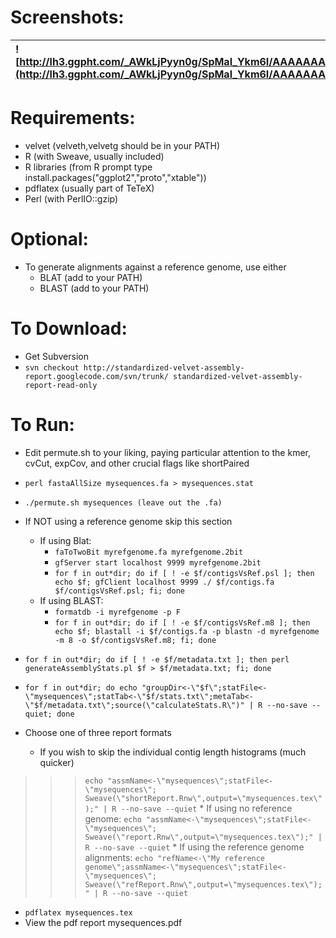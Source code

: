 # Screenshots: #
| ![http://lh3.ggpht.com/_AWkLjPyyn0g/SpMal_Ykm6I/AAAAAAAAATw/hiHn39DcuNc/s200/example.png](http://lh3.ggpht.com/_AWkLjPyyn0g/SpMal_Ykm6I/AAAAAAAAATw/hiHn39DcuNc/s200/example.png) | ![http://lh6.ggpht.com/_AWkLjPyyn0g/SszoyTlMp0I/AAAAAAAAAVw/HUeyJSKOz0M/s200/readUsage.png](http://lh6.ggpht.com/_AWkLjPyyn0g/SszoyTlMp0I/AAAAAAAAAVw/HUeyJSKOz0M/s200/readUsage.png) |
|:----------------------------------------------------------------------------------------------------------------------------------------------------------------------------------|:--------------------------------------------------------------------------------------------------------------------------------------------------------------------------------------|

# Requirements: #
  * velvet (velveth,velvetg should be in your PATH)
  * R (with Sweave, usually included)
  * R libraries (from R prompt type install.packages("ggplot2","proto","xtable"))
  * pdflatex (usually part of TeTeX)
  * Perl (with PerlIO::gzip)

# Optional: #
  * To generate alignments against a reference genome, use either
    * BLAT (add to your PATH)
    * BLAST (add to your PATH)

# To Download: #
  * Get Subversion
  * `svn checkout http://standardized-velvet-assembly-report.googlecode.com/svn/trunk/ standardized-velvet-assembly-report-read-only`

# To Run: #
  * Edit permute.sh to your liking, paying particular attention to the kmer, cvCut, expCov, and other crucial flags like shortPaired
  * `perl fastaAllSize mysequences.fa > mysequences.stat`
  * `./permute.sh mysequences (leave out the .fa)`

  * If NOT using a reference genome skip this section
    * If using Blat:
      * `faToTwoBit myrefgenome.fa myrefgenome.2bit`
      * `gfServer start localhost 9999 myrefgenome.2bit`
      * `for f in out*dir; do if [ ! -e $f/contigsVsRef.psl ]; then echo $f; gfClient localhost 9999 ./ $f/contigs.fa $f/contigsVsRef.psl; fi; done`
    * If using BLAST:
      * `formatdb -i myrefgenome -p F`
      * `for f in out*dir; do if [ ! -e $f/contigsVsRef.m8 ]; then echo $f; blastall -i $f/contigs.fa -p blastn -d myrefgenome -m 8 -o $f/contigsVsRef.m8; fi; done`


  * `for f in out*dir; do if [ ! -e $f/metadata.txt ]; then perl generateAssemblyStats.pl $f > $f/metadata.txt; fi; done`
  * `for f in out*dir; do echo "groupDir<-\"$f\";statFile<-\"mysequences\";statTab<-\"$f/stats.txt\";metaTab<-\"$f/metadata.txt\";source(\"calculateStats.R\")" | R --no-save --quiet; done`

  * Choose one of three report formats
    * If you wish to skip the individual contig length histograms (much quicker)
> > > `echo "assmName<-\"mysequences\";statFile<-\"mysequences\"; Sweave(\"shortReport.Rnw\",output=\"mysequences.tex\");" | R --no-save --quiet`
    * If using no reference genome:
> > > `echo "assmName<-\"mysequences\";statFile<-\"mysequences\"; Sweave(\"report.Rnw\",output=\"mysequences.tex\");" | R --no-save --quiet`
    * If using the reference genome alignments:
> > > `echo "refName<-\"My reference genome\";assmName<-\"mysequences\";statFile<-\"mysequences\"; Sweave(\"refReport.Rnw\",output=\"mysequences.tex\");" | R --no-save --quiet`



  * `pdflatex mysequences.tex`
  * View the pdf report mysequences.pdf